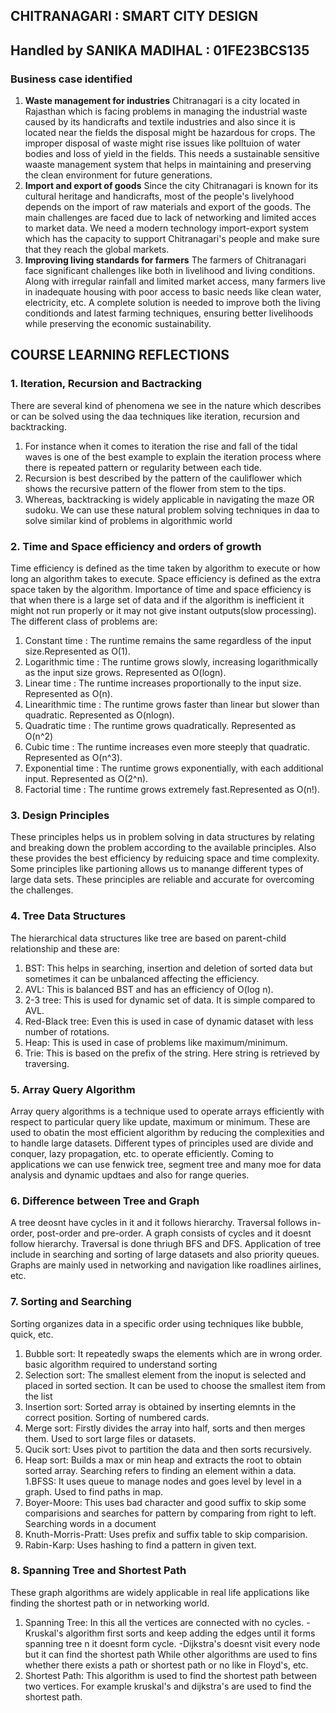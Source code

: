 ## CHITRANAGARI : SMART CITY DESIGN

## Handled by SANIKA MADIHAL : 01FE23BCS135

### Business case identified
1. **Waste management for industries**
Chitranagari is a city located in Rajasthan which is facing problems in managing the industrial waste caused by its handicrafts and textile industries and also since it is located near the fields the disposal might be hazardous for crops. The improper disposal of  waste might rise issues like polltuion of water bodies and loss of yield in the fields. This needs a sustainable sensitive waaste management system that helps in maintaining and preserving the clean environment for future generations.
2. **Import and export of goods**
Since the city Chitranagari is known for its cultural heritage and handicrafts, most of the people's livelyhood depends on the import of raw materials and export of the goods. The main challenges are faced due to lack of networking and limited acces to market data. We need a modern technology import-export system which has the capacity to support Chitranagari's people and make sure that they reach the global markets. 
3. **Improving living standards for farmers**
The farmers of Chitranagari face significant challenges like both in livelihood and living conditions. Along with irregular rainfall and limited market access, many farmers live in inadequate housing with poor access to basic needs like clean water, electricity, etc. A complete solution is needed to improve both the living conditionds and latest farming techniques, ensuring better livelihoods while preserving the economic sustainability.

## COURSE LEARNING REFLECTIONS
### 1. Iteration, Recursion and Bactracking
There are several kind of phenomena we see in the nature which describes or can be solved using the daa techniques like iteration, recursion and backtracking.
   1. For instance when it comes to iteration the rise and fall of the tidal waves is one of the best example to explain the iteration process where there is repeated pattern or regularity between each tide.
   2. Recursion is best described by the pattern of the cauliflower which shows the recursive pattern of the flower from stem to the tips.
   3. Whereas, backtracking is widely applicable in navigating the maze OR sudoku. We can use these natural problem solving techniques in daa to solve similar kind of problems in algorithmic world
### 2. Time and Space efficiency and orders of growth
Time efficiency is defined as the time taken by algorithm to execute or how long an algorithm takes to execute. Space efficiency is defined as the extra space taken by the algorithm. Importance of time and space efficiency is that when there is a large set of data and if the algorithm is inefficient it might not run properly or it may not give instant outputs(slow processing). The different class of problems are:
   1. Constant time : The runtime remains the same regardless of the input size.Represented as O(1).
   2. Logarithmic time : The runtime grows slowly, increasing logarithmically as the input size grows. Represented as O(logn).
   3. Linear time : The runtime increases proportionally to the input size. Represented as O(n).
   4. Linearithmic time : The runtime grows faster than linear but slower than quadratic. Represented as O(nlogn).
   5. Quadratic time : The runtime grows quadratically. Represented as O(n^2)
   6. Cubic time : The runtime increases even more steeply that quadratic. Represented as O(n^3).
   7. Exponential time : The runtime grows exponentially, with each additional input. Represented as O(2^n).
   8. Factorial time : The runtime grows extremely fast.Represented as O(n!).
### 3. Design Principles
These principles helps us in problem solving in data structures by relating and breaking down the problem according to the available principles. Also these provides the best efficiency by reduicing space and time complexity. Some principles like partioning allows us to manange different types of large data sets. These principles are reliable and accurate for overcoming the challenges.
### 4. Tree Data Structures
The hierarchical data structures like tree are based on parent-child relationship and these are:
   1. BST: This helps in searching, insertion and deletion of sorted data but sometimes it can be unbalanced affecting the efficiency.
   2. AVL: This is balanced BST and has an efficiency of O(log n).
   3. 2-3 tree: This is used for dynamic set of data. It is simple compared to AVL.
   4. Red-Black tree: Even this is used in case of dynamic dataset with less number of rotations.
   5. Heap: This is used in case of problems like maximum/minimum.
   6. Trie: This is based on the prefix of the string. Here string is retrieved by traversing.
### 5. Array Query Algorithm
Array query algorithms is a technique used to operate arrays efficiently with respect to particular query like update, maximum or minimum.
These are used to obatin the most efficient algorithm by reducing the complexities and to handle large datasets. Different types of principles used are divide and conquer, lazy propagation, etc. to operate efficiently. Coming to applications we can use fenwick tree, segment tree and  many moe for data analysis and dynamic updtaes and also for range queries.
### 6. Difference between Tree and Graph
A tree deosnt have cycles in it and it follows hierarchy. Traversal follows in-order, post-order and pre-order.
A graph consists of cycles and it doesnt follow hierarchy. Traversal is done thriugh BFS and DFS.
Application of tree include in searching and sorting of large datasets and also priority queues. Graphs are mainly used in networking and navigation like roadlines airlines, etc.

### 7. Sorting and Searching
Sorting organizes data in a specific order using techniques like bubble, quick, etc.
   1. Bubble sort: It repeatedly swaps the elements which are in wrong order. basic algorithm required to understand sorting
   2. Selection sort: The smallest element from the inoput is selected and placed in sorted section. It can be used to choose the smallest item from the list
   3. Insertion sort: Sorted array is obtained by inserting elemnts in the correct position. Sorting of numbered cards.
   4. Merge sort: Firstly divides the array into half, sorts and then merges them. Used to sort large files or datasets.
   5. Qucik sort: Uses pivot to partition the data and then sorts recursively. 
   6. Heap sort: Builds a max or min heap and extracts the root to obtain sorted array.
Searching refers to finding an element within a data.
   1.BFSS: It uses queue to manage nodes and goes level by level in a graph. Used to find paths in map.
   2. Boyer-Moore: This uses bad character and good suffix to skip some comparisions and searches for pattern by comparing from right to left. Searching words in a document
   3. Knuth-Morris-Pratt: Uses prefix and suffix table to skip comparision.
   4. Rabin-Karp: Uses hashing to find a pattern in given text.
### 8. Spanning Tree and Shortest Path
These graph algorithms are widely applicable in real life applications like finding the shortest path or in networking world.
   1. Spanning Tree: In this all the vertices are connected with no cycles.
      -Kruskal's algorithm first sorts and keep adding the edges until it forms spanning tree n 
       it doesnt form cycle.
      -Dijkstra's doesnt visit every node but it can find the shortest path
      While other algorithms are used to fins whether there exists a path or shortest path or 
      no like in Floyd's, etc.
   2. Shortest Path: This algorithm is used to find the shortest path between two vertices. For 
      example kruskal's and dijkstra's are used to find the shortest path.

